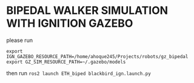 # BIPEDAL WALKER SIMULATION WITH IGNITION GAZEBO

please run 

```
export IGN_GAZEBO_RESOURCE_PATH=/home/ahoque245/Projects/robots/gz_bipedal
export GZ_SIM_RESOURCE_PATH=~/.gazebo/models

```

then run `ros2 launch ETH_biped blackbird_ign.launch.py`

